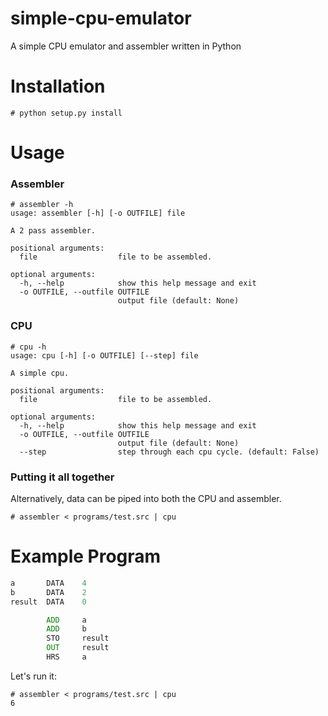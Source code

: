 # simple-cpu-emulator
A simple CPU emulator and assembler written in Python

# Installation
```
# python setup.py install
```

# Usage
### Assembler
```
# assembler -h
usage: assembler [-h] [-o OUTFILE] file

A 2 pass assembler.

positional arguments:
  file                  file to be assembled.

optional arguments:
  -h, --help            show this help message and exit
  -o OUTFILE, --outfile OUTFILE
                        output file (default: None)

```

### CPU
```
# cpu -h
usage: cpu [-h] [-o OUTFILE] [--step] file

A simple cpu.

positional arguments:
  file                  file to be assembled.

optional arguments:
  -h, --help            show this help message and exit
  -o OUTFILE, --outfile OUTFILE
                        output file (default: None)
  --step                step through each cpu cycle. (default: False)
```

### Putting it all together
Alternatively, data can be piped into both the CPU and assembler.
```
# assembler < programs/test.src | cpu
```

# Example Program
``` asm
a       DATA    4
b       DATA    2
result  DATA    0

        ADD     a
        ADD     b
        STO     result
        OUT     result
        HRS     a
```
Let's run it:
```
# assembler < programs/test.src | cpu
6
```
